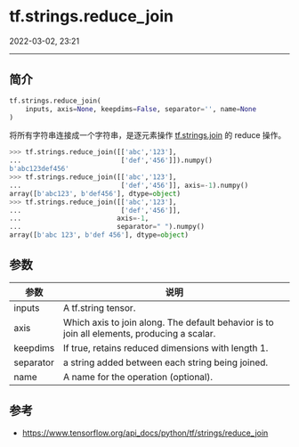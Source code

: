 # tf.strings.reduce_join

2022-03-02, 23:21
****

## 简介

```python
tf.strings.reduce_join(
    inputs, axis=None, keepdims=False, separator='', name=None
)
```

将所有字符串连接成一个字符串，是逐元素操作 [tf.strings.join](join.md) 的 reduce 操作。

```python
>>> tf.strings.reduce_join([['abc','123'],
...                         ['def','456']]).numpy()
b'abc123def456'
>>> tf.strings.reduce_join([['abc','123'],
...                         ['def','456']], axis=-1).numpy()
array([b'abc123', b'def456'], dtype=object)
>>> tf.strings.reduce_join([['abc','123'],
...                         ['def','456']],
...                        axis=-1,
...                        separator=" ").numpy()
array([b'abc 123', b'def 456'], dtype=object)
```

## 参数

|参数|说明|
|---|---|
|inputs|A tf.string tensor.|
|axis|Which axis to join along. The default behavior is to join all elements, producing a scalar.|
|keepdims|If true, retains reduced dimensions with length 1.|
|separator|a string added between each string being joined.|
|name|A name for the operation (optional).|

## 参考

- https://www.tensorflow.org/api_docs/python/tf/strings/reduce_join
